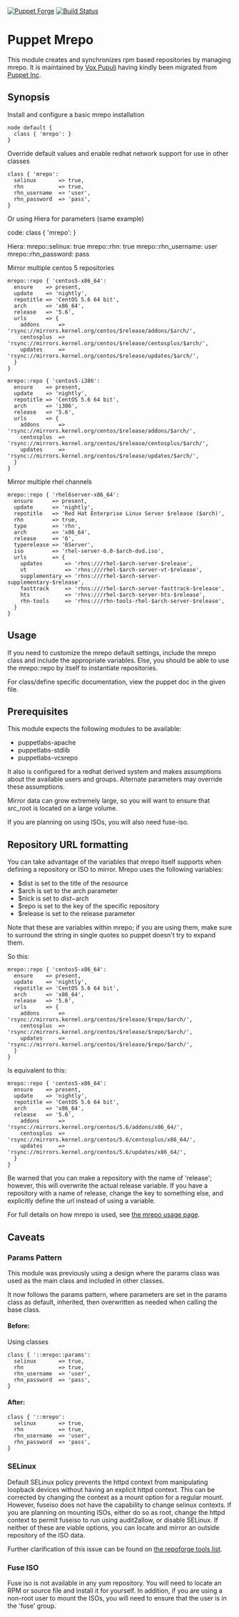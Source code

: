 [![Puppet Forge](http://img.shields.io/puppetforge/v/puppet/mrepo.svg)](https://forge.puppetlabs.com/puppet/mrepo)
[![Build Status](https://travis-ci.org/voxpupuli/puppet-mrepo.svg?branch=master)](https://travis-ci.org/voxpupuli/puppet-mrepo)

# Puppet Mrepo #

This module creates and synchronizes rpm based repositories by managing mrepo.
It is maintained by [Vox Pupuli](https://voxpupuli.org/) having kindly been migrated from [Puppet Inc](https://www.puppet.com/).

## Synopsis ##

Install and configure a basic mrepo installation

    node default {
      class { 'mrepo': }
    }

Override default values and enable redhat network support for use in other classes

    class { 'mrepo':
      selinux       => true,
      rhn           => true,
      rhn_username  => 'user',
      rhn_password  => 'pass',
    }

Or using Hiera for parameters (same example)

  code:
    class { 'mrepo': }

  Hiera:
    mrepo::selinux: true
    mrepo::rhn: true
    mrepo::rhn_username: user
    mrepo::rhn_password: pass

Mirror multiple centos 5 repositories

    mrepo::repo { 'centos5-x86_64':
      ensure    => present,
      update    => 'nightly',
      repotitle => 'CentOS 5.6 64 bit',
      arch      => 'x86_64',
      release   => '5.6',
      urls      => {
        addons      => 'rsync://mirrors.kernel.org/centos/$release/addons/$arch/',
        centosplus  => 'rsync://mirrors.kernel.org/centos/$release/centosplus/$arch/',
        updates     => 'rsync://mirrors.kernel.org/centos/$release/updates/$arch/',
      }
    }

    mrepo::repo { 'centos5-i386':
      ensure    => present,
      update    => 'nightly',
      repotitle => 'CentOS 5.6 64 bit',
      arch      => 'i386',
      release   => '5.6',
      urls      => {
        addons      => 'rsync://mirrors.kernel.org/centos/$release/addons/$arch/',
        centosplus  => 'rsync://mirrors.kernel.org/centos/$release/centosplus/$arch/',
        updates     => 'rsync://mirrors.kernel.org/centos/$release/updates/$arch/',
      }
    }

Mirror multiple rhel channels

    mrepo::repo { 'rhel6server-x86_64':
      ensure      => present,
      update      => 'nightly',
      repotitle   => 'Red Hat Enterprise Linux Server $release ($arch)',
      rhn         => true,
      type        => 'rhn',
      arch        => 'x86_64',
      release     => '6',
      typerelease => '6Server',
      iso         => 'rhel-server-6.0-$arch-dvd.iso',
      urls        => {
        updates       => 'rhns:///rhel-$arch-server-$release',
        vt            => 'rhns:///rhel-$arch-server-vt-$release',
        supplementary => 'rhns:///rhel-$arch-server-supplementary-$release',
        fasttrack     => 'rhns:///rhel-$arch-server-fasttrack-$release',
        hts           => 'rhns:///rhel-$arch-server-hts-$release',
        rhn-tools     => 'rhns:///rhn-tools-rhel-$arch-server-$release',
      }
    }

## Usage ##

If you need to customize the mrepo default settings, include the mrepo
class and include the appropriate variables. Else, you should be able to use
the mrepo::repo by itself to instantiate repositories.

For class/define specific documentation, view the puppet doc in the given file.

## Prerequisites ##

This module expects the following modules to be available:

  - puppetlabs-apache
  - puppetlabs-stdlib
  - puppetlabs-vcsrepo

It also is configured for a redhat derived system and makes assumptions about
the available users and groups. Alternate parameters may override these
assumptions.

Mirror data can grow extremely large, so you will want to ensure that src\_root
is located on a large volume.

If you are planning on using ISOs, you will also need fuse-iso.

## Repository URL formatting ##

You can take advantage of the variables that mrepo itself supports when
defining a repository or ISO to mirror. Mrepo uses the following variables:

  - $dist is set to the title of the resource
  - $arch is set to the arch parameter
  - $nick is set to $dist-$arch
  - $repo is set to the key of the specific repository
  - $release is set to the release parameter

Note that these are variables within mrepo; if you are using them, make sure to
surround the string in single quotes so puppet doesn't try to expand them.

So this:

    mrepo::repo { 'centos5-x86_64':
      ensure    => present,
      update    => 'nightly',
      repotitle => 'CentOS 5.6 64 bit',
      arch      => 'x86_64',
      release   => '5.6',
      urls      => {
        addons      => 'rsync://mirrors.kernel.org/centos/$release/$repo/$arch/',
        centosplus  => 'rsync://mirrors.kernel.org/centos/$release/$repo/$arch/',
        updates     => 'rsync://mirrors.kernel.org/centos/$release/$repo/$arch/',
      }
    }

Is equivalent to this:

    mrepo::repo { 'centos5-x86_64':
      ensure    => present,
      update    => 'nightly',
      repotitle => 'CentOS 5.6 64 bit',
      arch      => 'x86_64',
      release   => '5.6',
        addons      => 'rsync://mirrors.kernel.org/centos/5.6/addons/x86_64/',
        centosplus  => 'rsync://mirrors.kernel.org/centos/5.6/centosplus/x86_64/',
        updates     => 'rsync://mirrors.kernel.org/centos/5.6/updates/x86_64/',
      }
    }

Be warned that you can make a repository with the name of 'release'; however,
this will overwrite the actual release variable. If you have a repository with
a name of release, change the key to something else, and explicitly define the
url instead of using a variable.

For full details on how mrepo is used, see [the mrepo usage
page](https://github.com/dagwieers/mrepo/blob/master/docs/usage.txt).

## Caveats ##

### Params Pattern ###

This module was previously using a design where the params class was used as the main class and included in other classes.

It now follows the params pattern, where parameters are set in the params
class as default, inherited, then overwritten as needed when calling the base class.

#### Before:

Using classes

```puppet
class { '::mrepo::params':
  selinux       => true,
  rhn           => true,
  rhn_username  => 'user',
  rhn_password  => 'pass',
}
```

#### After:

```puppet
class { '::mrepo':
  selinux       => true,
  rhn           => true,
  rhn_username  => 'user',
  rhn_password  => 'pass',
}
```


### SELinux ###

Default SELinux policy prevents the httpd context from manipulating loopback
devices without having an explicit httpd context. This can be corrected by
changing the context as a mount option for a regular mount. However, fuseiso
does not have the capability to change selinux contexts. If you are planning on
mounting ISOs, either do so as root, change the httpd context to permit fuseiso
to run using audit2allow, or disable SELinux. If neither of these are viable
options, you can locate and mirror an outside repository of the ISO data.

Further clarification of this issue can be found on [the repoforge tools
list](http://lists.repoforge.org/pipermail/tools/2007-July/000877.html).

### Fuse ISO ###

Fuse iso is not available in any yum repository. You will need to locate an RPM or source file and install it for yourself. In addition, if you are using a non-root user to mount the ISOs, you will need to ensure that the user is in the 'fuse' group.
